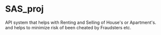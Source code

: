 # SAS_proj
API system that helps with Renting and Selling of House's or Apartment's.\
and helps to minimize risk of been cheated by Fraudsters etc.
